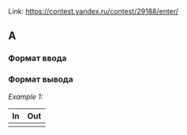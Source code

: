 Link: <https://contest.yandex.ru/contest/29188/enter/>

## A

### Формат ввода

### Формат вывода

<i>Example 1:</i>

| In  | Out |
|:----|:---:|
|     |     |

```python

```
